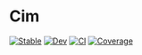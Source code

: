 # Cim

[![Stable](https://img.shields.io/badge/docs-stable-blue.svg)](https://peakfind.github.io/Cim.jl/stable/)
[![Dev](https://img.shields.io/badge/docs-dev-blue.svg)](https://peakfind.github.io/Cim.jl/dev/)
[![CI](https://github.com/peakfind/Cim.jl/actions/workflows/CI.yml/badge.svg)](https://github.com/peakfind/Cim.jl/actions/workflows/CI.yml)
[![Coverage](https://codecov.io/gh/peakfind/Cim.jl/branch/main/graph/badge.svg)](https://codecov.io/gh/peakfind/Cim.jl)
